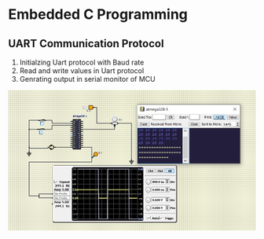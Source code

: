 # Embedded C Programming 
## UART Communication Protocol
  1. Initialzing Uart protocol with Baud rate
  2. Read and write values in Uart protocol
  3. Genrating output in serial monitor of MCU
  
  ![Activity4](https://github.com/topnotch07/Emb-C/blob/0fce484b00dcbf9a594746f2e0d655b61f6d6090/Activity4/Activity-4.jpg)
